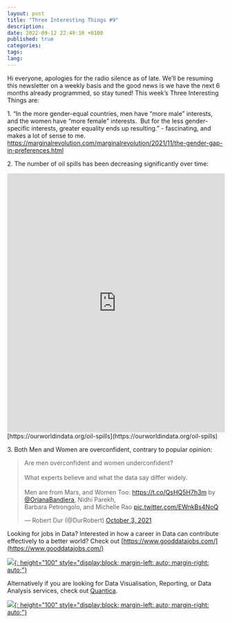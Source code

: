 ```yaml
---
layout: post
title: "Three Interesting Things #9"
description:
date: 2022-09-12 22:49:10 +0100
published: true
categories:
tags:
lang:
---
```

Hi everyone, apologies for the radio silence as of late. We’ll be resuming this newsletter on a weekly basis and the good news is we have the next 6 months already programmed, so stay tuned! This week’s Three Interesting Things are:

1\. “In the more gender-equal countries, men have “more male” interests, and the women have “more female” interests.&nbsp; But for the less gender-specific interests, greater equality ends up resulting.” - fascinating, and makes a lot of sense to me. &nbsp;
<https://marginalrevolution.com/marginalrevolution/2021/11/the-gender-gap-in-preferences.html>

2\. The number of oil spills has been decreasing significantly over time: 
<iframe src="https://ourworldindata.org/grapher/number-oil-spills?country=Large+%28%3E+700+tonnes%29~Smaller+%287+-+700+tonnes%29" loading="lazy" style="width: 100%; height: 600px; border: 0px none;"></iframe>
[https://ourworldindata.org/oil-spills](https://ourworldindata.org/oil-spills)

3\. Both Men and Women are overconfident, contrary to popular opinion: 
<blockquote class="twitter-tweet"><p lang="en" dir="ltr">Are men overconfident and women underconfident?<br><br>What experts believe and what the data say differ widely.<br><br>Men are from Mars, and Women Too: <a href="https://t.co/QsHQ5H7h3m">https://t.co/QsHQ5H7h3m</a> by <a href="https://twitter.com/orianabandiera?ref_src=twsrc%5Etfw">@OrianaBandiera</a>, Nidhi Parekh,<br>Barbara Petrongolo, and Michelle Rao <a href="https://t.co/EWnkBs4NoQ">pic.twitter.com/EWnkBs4NoQ</a></p>&mdash; Robert Dur (@DurRobert) <a href="https://twitter.com/DurRobert/status/1444629127546523653?ref_src=twsrc%5Etfw">October 3, 2021</a></blockquote> <script async src="https://platform.twitter.com/widgets.js" charset="utf-8"></script>


Looking for jobs in Data? Interested in how a career in Data can contribute effectively to a better world? Check out [https://www.gooddatajobs.com/](https://www.gooddatajobs.com/)

[![](https://substackcdn.com/image/fetch/w_424,c_limit,f_webp,q_auto:good,fl_progressive:steep/https%3A%2F%2Fbucketeer-e05bbc84-baa3-437e-9518-adb32be77984.s3.amazonaws.com%2Fpublic%2Fimages%2F446287a2-1a60-4872-9e8e-a5c1a5fd1523_312x85.png){: height="100" style="display:block; margin-left: auto; margin-right: auto;"}](https://www.gooddatajobs.com/)


Alternatively if you are looking for Data Visualisation, Reporting, or Data Analysis services, check out [Quantica](https://quantica.carrd.co/). 

[![](https://bucketeer-e05bbc84-baa3-437e-9518-adb32be77984.s3.amazonaws.com/public/images/30e0c031-4b03-4030-b4d1-3c621bc0e2ce_642x158.png){: height="100" style="display:block; margin-left: auto; margin-right: auto;"}](https://quantica.carrd.co/)

